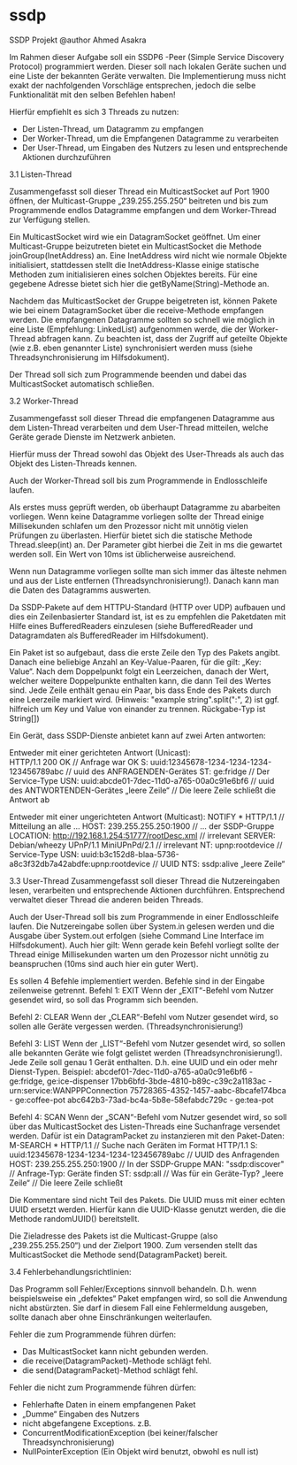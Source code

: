 # ssdp
SSDP Projekt
@author Ahmed Asakra

Im Rahmen dieser Aufgabe soll ein SSDP6
-Peer (Simple Service Discovery Protocol) programmiert
werden. Dieser soll nach lokalen Geräte suchen und eine Liste der bekannten Geräte verwalten. Die
Implementierung muss nicht exakt der nachfolgenden Vorschläge entsprechen, jedoch die selbe
Funktionalität mit den selben Befehlen haben!

Hierfür empfiehlt es sich 3 Threads zu nutzen:
- Der Listen-Thread, um Datagramm zu empfangen
- Der Worker-Thread, um die Empfangenen Datagramme zu verarbeiten
- Der User-Thread, um Eingaben des Nutzers zu lesen und entsprechende Aktionen 
durchzuführen

3.1 Listen-Thread

Zusammengefasst soll dieser Thread ein MulticastSocket auf Port 1900 öffnen, der
Multicast-Gruppe „239.255.255.250“ beitreten und bis zum Programmende endlos Datagramme
empfangen und dem Worker-Thread zur Verfügung stellen.

Ein MulticastSocket wird wie ein DatagramSocket geöffnet. Um einer Multicast-Gruppe
beizutreten bietet ein MulticastSocket die Methode joinGroup(InetAddress) an. Eine InetAddress
wird nicht wie normale Objekte initialisiert, stattdessen stellt die InetAddress-Klasse einige
statische Methoden zum initialisieren eines solchen Objektes bereits. Für eine gegebene Adresse
bietet sich hier die getByName(String)-Methode an.

Nachdem das MulticastSocket der Gruppe beigetreten ist, können Pakete wie bei einem
DatagramSocket über die receive-Methode empfangen werden. Die empfangenen Datagramme
sollten so schnell wie möglich in eine Liste (Empfehlung: LinkedList) aufgenommen werde, die
der Worker-Thread abfragen kann. Zu beachten ist, dass der Zugriff auf geteilte Objekte (wie z.B.
eben genannter Liste) synchronisiert werden muss (siehe Threadsynchronisierung im
Hilfsdokument).

Der Thread soll sich zum Programmende beenden und dabei das MulticastSocket automatisch
schließen.

3.2 Worker-Thread

Zusammengefasst soll dieser Thread die empfangenen Datagramme aus dem Listen-Thread
verarbeiten und dem User-Thread mitteilen, welche Geräte gerade Dienste im Netzwerk anbieten.

Hierfür muss der Thread sowohl das Objekt des User-Threads als auch das Objekt des
Listen-Threads kennen.

Auch der Worker-Thread soll bis zum Programmende in Endlosschleife laufen.

Als erstes muss geprüft werden, ob überhaupt Datagramme zu abarbeiten vorliegen. Wenn keine
Datagramme vorliegen sollte der Thread einige Millisekunden schlafen um den Prozessor nicht mit
unnötig vielen Prüfungen zu überlasten. Hierfür bietet sich die statische Methode Thread.sleep(int)
an. Der Parameter gibt hierbei die Zeit in ms die gewartet werden soll. Ein Wert von 10ms ist
üblicherweise ausreichend.

Wenn nun Datagramme vorliegen sollte man sich immer das älteste nehmen und aus der Liste
entfernen (Threadsynchronisierung!). Danach kann man die Daten des Datagramms auswerten.

Da SSDP-Pakete auf dem HTTPU-Standard (HTTP over UDP) aufbauen und dies ein
Zeilenbasierter Standard ist, ist es zu empfehlen die Paketdaten mit Hilfe eines BufferedReaders
einzulesen (siehe BufferedReader und Datagramdaten als BufferedReader im Hilfsdokument).


Ein Paket ist so aufgebaut, dass die erste Zeile den Typ des Pakets angibt. Danach eine beliebige
Anzahl an Key-Value-Paaren, für die gilt: „Key: Value“. Nach dem Doppelpunkt folgt ein
Leerzeichen, danach der Wert, welcher weitere Doppelpunkte enthalten kann, die dann Teil des
Wertes sind. Jede Zeile enthält genau ein Paar, bis dass Ende des Pakets durch eine Leerzeile
markiert wird. (Hinweis: "example string".split(":", 2) ist ggf. hilfreich um Key und Value von
einander zu trennen. Rückgabe-Typ ist String[])

Ein Gerät, dass SSDP-Dienste anbietet kann auf zwei Arten antworten:

Entweder mit einer gerichteten Antwort (Unicast):  
HTTP/1.1 200 OK                                              // Anfrage war OK
S: uuid:12345678-1234-1234-1234-123456789abc                // uuid des ANFRAGENDEN-Gerätes
ST: ge:fridge                                               // Der Service-Type
USN: uuid:abcde01-7dec-11d0-a765-00a0c91e6bf6               // uuid des ANTWORTENDEN-Gerätes
„leere Zeile“                                              // Die leere Zeile schließt die Antwort ab


Entweder mit einer ungerichteten Antwort (Multicast):
NOTIFY * HTTP/1.1                                                          // Mitteilung an alle ...
HOST: 239.255.255.250:1900                                                // ... der SSDP-Gruppe
LOCATION: http://192.168.1.254:51777/rootDesc.xml                        // irrelevant
SERVER: Debian/wheezy UPnP/1.1 MiniUPnPd/2.1                            // irrelevant
NT: upnp:rootdevice                                                    // Service-Type
USN: uuid:b3c152d8-blaa-5736-a8c3f32db7a42abdfe:upnp:rootdevice       // UUID
NTS: ssdp:alive
„leere Zeile“



3.3 User-Thread
Zusammengefasst soll dieser Thread die Nutzereingaben lesen, verarbeiten und entsprechende
Aktionen durchführen. Entsprechend verwaltet dieser Thread die anderen beiden Threads.

Auch der User-Thread soll bis zum Programmende in einer Endlosschleife laufen. Die
Nutzereingabe sollen über System.in gelesen werden und die Ausgabe über System.out erfolgen
(siehe Command Line Interface im Hilfsdokument). Auch hier gilt: Wenn gerade kein Befehl
vorliegt sollte der Thread einige Millisekunden warten um den Prozessor nicht unnötig zu
beanspruchen (10ms sind auch hier ein guter Wert).

Es sollen 4 Befehle implementiert werden. Befehle sind in der Eingabe zeilenweise getrennt.
Befehl 1: EXIT
Wenn der „EXIT“-Befehl vom Nutzer gesendet wird, so soll das Programm sich beenden.

Befehl 2: CLEAR
Wenn der „CLEAR“-Befehl vom Nutzer gesendet wird, so sollen alle Geräte vergessen werden.
(Threadsynchronisierung!)

Befehl 3: LIST
Wenn der „LIST“-Befehl vom Nutzer gesendet wird, so sollen alle bekannten Geräte wie folgt
gelistet werden (Threadsynchronisierung!). Jede Zeile soll genau 1 Gerät enthalten. D.h. eine UUID
und ein oder mehr Dienst-Typen. Beispiel:
abcdef01-7dec-11d0-a765-a0a0c91e6bf6 - ge:fridge, ge:ice-dispenser
17bb6bfd-3bde-4810-b89c-c39c2a1183ac - urn:service:WANPPPConnection
75728365-4352-1457-aabc-8bcafe174bca - ge:coffee-pot
abc642b3-73ad-bc4a-5b8e-58efabdc729c - ge:tea-pot

Befehl 4: SCAN
Wenn der „SCAN“-Befehl vom Nutzer gesendet wird, so soll über das MulticastSocket des
Listen-Threads eine Suchanfrage versendet werden. Dafür ist ein DatagramPacket zu instanzieren
mit den Paket-Daten:
M-SEARCH * HTTP/1.1                                    // Suche nach Geräten im Format HTTP/1.1
S: uuid:12345678-1234-1234-1234-123456789abc          // UUID des Anfragenden
HOST: 239.255.255.250:1900                           // In der SSDP-Gruppe
MAN: "ssdp:discover"                                // Anfrage-Typ: Geräte finden
ST: ssdp:all                                       // Was für ein Geräte-Typ?
„leere Zeile“                                     // Die leere Zeile schließt 


Die Kommentare sind nicht Teil des Pakets. Die UUID muss mit einer echten UUID ersetzt werden.
Hierfür kann die UUID-Klasse genutzt werden, die die Methode randomUUID() bereitstellt.

Die Zieladresse des Pakets ist die Multicast-Gruppe (also „239.255.255.250“) und der
Zielport 1900. Zum versenden stellt das MulticastSocket die Methode send(DatagramPacket)
bereit.

3.4 Fehlerbehandlungsrichtlinien:

Das Programm soll Fehler/Exceptions sinnvoll behandeln. D.h. wenn beispielsweise ein „defektes“
Paket empfangen wird, so soll die Anwendung nicht abstürzten. Sie darf in diesem Fall eine
Fehlermeldung ausgeben, sollte danach aber ohne Einschränkungen weiterlaufen.

Fehler die zum Programmende führen dürfen:

- Das MulticastSocket kann nicht gebunden werden.
- die receive(DatagramPacket)-Methode schlägt fehl.
- die send(DatagramPacket)-Method schlägt fehl.


Fehler die nicht zum Programmende führen dürfen:

- Fehlerhafte Daten in einem empfangenen Paket
- „Dumme“ Eingaben des Nutzers
- nicht abgefangene Exceptions. z.B.
- ConcurrentModificationException (bei keiner/falscher Threadsynchronisierung)
- NullPointerException (Ein Objekt wird benutzt, obwohl es null ist)
